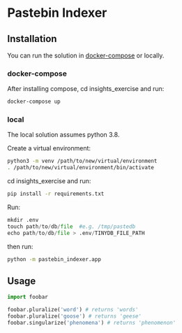 
# Pastebin Indexer

## Installation

You can run the solution in [docker-compose](https://docs.docker.com/compose/install/) or locally.

### docker-compose
After installing compose, cd insights_exercise and run:

```bash
docker-compose up
```
### local
The local solution assumes python 3.8.

Create a virtual environment:

```bash
python3 -m venv /path/to/new/virtual/environment
. /path/to/new/virtual/environment/bin/activate
```
cd insights_exercise and run:

```bash
pip install -r requirements.txt
```

Run:

```python
mkdir .env
touch path/to/db/file  #e.g. /tmp/pastedb
echo path/to/db/file > .env/TINYDB_FILE_PATH
```

then run:

```bash
python -m pastebin_indexer.app
``` 

## Usage

```python
import foobar

foobar.pluralize('word') # returns 'words'
foobar.pluralize('goose') # returns 'geese'
foobar.singularize('phenomena') # returns 'phenomenon'
```

